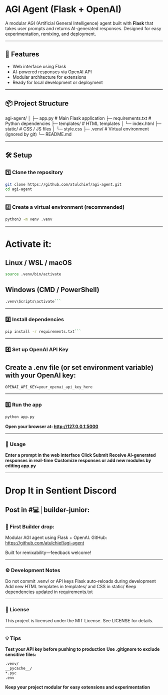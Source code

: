# AGI Agent (Flask + OpenAI)

A modular AGI (Artificial General Intelligence) agent built with **Flask** that takes user prompts and returns AI-generated responses. Designed for easy experimentation, remixing, and deployment.

---

## 🚀 Features

- Web interface using Flask
- AI-powered responses via OpenAI API
- Modular architecture for extensions
- Ready for local development or deployment

---

## 📦 Project Structure

agi-agent/
│
├─ app.py # Main Flask application
├─ requirements.txt # Python dependencies
├─ templates/ # HTML templates
│ └─ index.html
├─ static/ # CSS / JS files
│ └─ style.css
├─ .venv/ # Virtual environment (ignored by git)
└─ README.md

---

## 🛠️ Setup

### 1️⃣ Clone the repository

```bash
git clone https://github.com/atulchief/agi-agent.git
cd agi-agent
```

---

### 2️⃣ Create a virtual environment (recommended)

```bash
python3 -m venv .venv
```

---

# Activate it:

## Linux / WSL / macOS

```bash
source .venv/bin/activate
```

## Windows (CMD / PowerShell)

```bash
.venv\Scripts\activate```
```

---

### 3️⃣ Install dependencies

```bash
pip install -r requirements.txt```
```

---

### 4️⃣ Set up OpenAI API Key

## Create a .env file (or set environment variable) with your OpenAI key:

```OPENAI_API_KEY=your_openai_api_key_here```

---

### 5️⃣ Run the app

```bash
python app.py
```

**Open your browser at: http://127.0.0.1:5000**

---

### 📝 Usage

**Enter a prompt in the web interface**
**Click Submit**
**Receive AI-generated responses in real-time**
**Customize responses or add new modules by editing app.py**

---

# Drop It in Sentient Discord
## Post in #💻│builder-junior:

### 🚀 First Builder drop:
Modular AGI agent using Flask + OpenAI.
GitHub: https://github.com/atulchief/agi-agent

Built for remixability—feedback welcome!

---

### ⚙️ Development Notes

Do not commit .venv/ or API keys
Flask auto-reloads during development
Add new HTML templates in templates/ and CSS in static/
Keep dependencies updated in requirements.txt

---

### 📜 License

This project is licensed under the MIT License. See LICENSE
 for details.

---

### 💡 Tips

**Test your API key before pushing to production**
**Use .gitignore to exclude sensitive files:**

```bash
.venv/
__pycache__/
*.pyc
.env
```

**Keep your project modular for easy extensions and experimentation**

